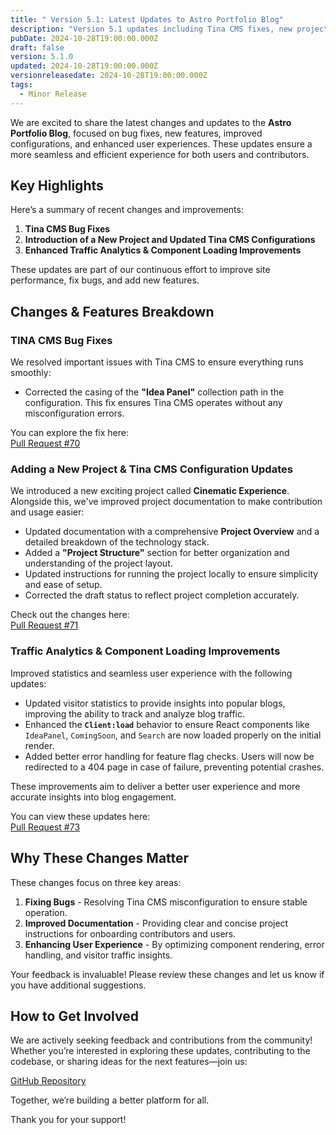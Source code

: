 ```yaml
---
title: " Version 5.1: Latest Updates to Astro Portfolio Blog"
description: "Version 5.1 updates including Tina CMS fixes, new projects, and analytics improvements"
pubDate: 2024-10-28T19:00:00.000Z
draft: false
version: 5.1.0
updated: 2024-10-28T19:00:00.000Z
versionreleasedate: 2024-10-28T19:00:00.000Z
tags:
  - Minor Release
---
```


We are excited to share the latest changes and updates to the **Astro Portfolio Blog**, focused on bug fixes, new features, improved configurations, and enhanced user experiences. These updates ensure a more seamless and efficient experience for both users and contributors.

## Key Highlights

Here’s a summary of recent changes and improvements:

1. **Tina CMS Bug Fixes**
2. **Introduction of a New Project and Updated Tina CMS Configurations**
3. **Enhanced Traffic Analytics & Component Loading Improvements**

These updates are part of our continuous effort to improve site performance, fix bugs, and add new features.

## Changes & Features Breakdown

### TINA CMS Bug Fixes

We resolved important issues with Tina CMS to ensure everything runs smoothly:

- Corrected the casing of the **"Idea Panel"** collection path in the configuration. This fix ensures Tina CMS operates without any misconfiguration errors.

You can explore the fix here:  
[Pull Request #70](https://github.com/rafay99-epic/Astro-Portfolio-Blog/pull/70)

### Adding a New Project & Tina CMS Configuration Updates

We introduced a new exciting project called **Cinematic Experience**. Alongside this, we've improved project documentation to make contribution and usage easier:

- Updated documentation with a comprehensive **Project Overview** and a detailed breakdown of the technology stack.
- Added a **"Project Structure"** section for better organization and understanding of the project layout.
- Updated instructions for running the project locally to ensure simplicity and ease of setup.
- Corrected the draft status to reflect project completion accurately.

Check out the changes here:  
[Pull Request #71](https://github.com/rafay99-epic/Astro-Portfolio-Blog/pull/71)

### Traffic Analytics & Component Loading Improvements

Improved statistics and seamless user experience with the following updates:

- Updated visitor statistics to provide insights into popular blogs, improving the ability to track and analyze blog traffic.
- Enhanced the **`Client:load`** behavior to ensure React components like `IdeaPanel`, `ComingSoon`, and `Search` are now loaded properly on the initial render.
- Added better error handling for feature flag checks. Users will now be redirected to a 404 page in case of failure, preventing potential crashes.

These improvements aim to deliver a better user experience and more accurate insights into blog engagement.

You can view these updates here:  
[Pull Request #73](https://github.com/rafay99-epic/Astro-Portfolio-Blog/pull/73)

## Why These Changes Matter

These changes focus on three key areas:

1. **Fixing Bugs** - Resolving Tina CMS misconfiguration to ensure stable operation.
2. **Improved Documentation** - Providing clear and concise project instructions for onboarding contributors and users.
3. **Enhancing User Experience** - By optimizing component rendering, error handling, and visitor traffic insights.

Your feedback is invaluable! Please review these changes and let us know if you have additional suggestions.

## How to Get Involved

We are actively seeking feedback and contributions from the community! Whether you’re interested in exploring these updates, contributing to the codebase, or sharing ideas for the next features—join us:

[GitHub Repository](https://github.com/rafay99-epic/Astro-Portfolio-Blog)

Together, we’re building a better platform for all.

Thank you for your support!
